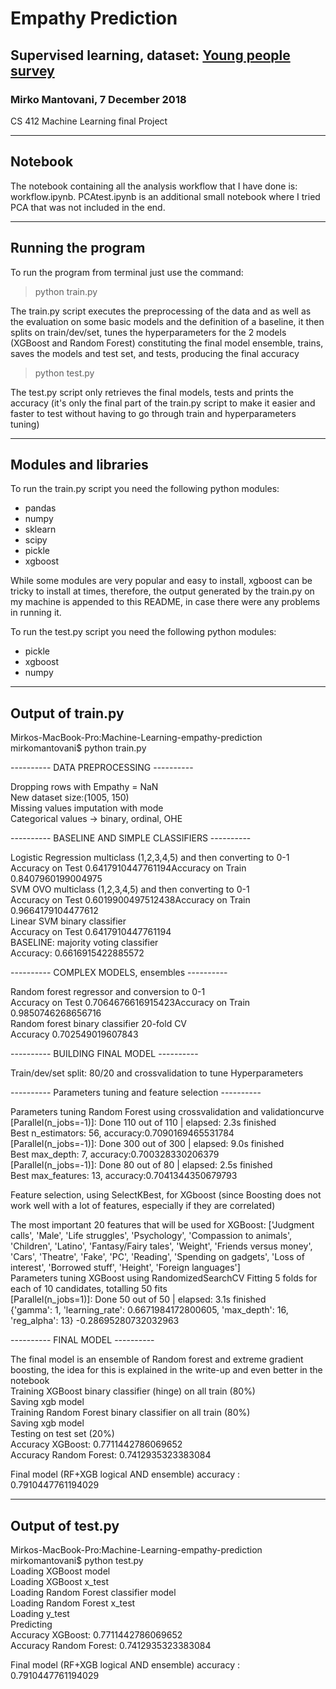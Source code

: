 # Empathy Prediction
## Supervised learning, dataset: [Young people survey](https://www.kaggle.com/miroslavsabo/young-people-survey/)
### Mirko Mantovani, 7 December 2018

CS 412 Machine Learning final Project

---

## Notebook

The notebook containing all the analysis workflow that I have done is: workflow.ipynb. PCAtest.ipynb is an additional small notebook where I tried PCA that was not included in the end.

---

## Running the program

To run the program from terminal just use the command:
> python train.py

The train.py script executes the preprocessing of the data and as well as the evaluation on some basic models and the definition of a baseline,
it then splits on train/dev/set, tunes the hyperparameters for the 2 models (XGBoost and Random Forest) constituting the final model ensemble, trains, saves the models and test set, and tests, producing the final accuracy

> python test.py

The test.py script only retrieves the final models, tests and prints the accuracy (it's only the final part of the train.py script to make it easier and faster to test without having to go through train and hyperparameters tuning)

---
## Modules and libraries
To run the train.py script you need the following python modules:
* pandas
* numpy
* sklearn
* scipy
* pickle
* xgboost

While some modules are very popular and easy to install, xgboost can be tricky to install at times, therefore, the output generated by the train.py on my machine is appended to this README, in case there were any problems in running it.

To run the test.py script you need the following python modules:
* pickle
* xgboost
* numpy
---
## Output of train.py

Mirkos-MacBook-Pro:Machine-Learning-empathy-prediction mirkomantovani$ python train.py

---------- DATA PREPROCESSING ----------

Dropping rows with Empathy = NaN  
New dataset size:(1005, 150)  
Missing values imputation with mode  
Categorical values -> binary, ordinal, OHE  

---------- BASELINE AND SIMPLE CLASSIFIERS ----------

Logistic Regression multiclass (1,2,3,4,5) and then converting to 0-1  
Accuracy on Test 0.6417910447761194Accuracy on Train 0.8407960199004975  
SVM OVO multiclass (1,2,3,4,5) and then converting to 0-1  
Accuracy on Test 0.6019900497512438Accuracy on Train 0.9664179104477612  
Linear SVM binary classifier  
Accuracy on Test 0.6417910447761194  
BASELINE: majority voting classifier  
Accuracy: 0.6616915422885572  

---------- COMPLEX MODELS, ensembles ----------

Random forest regressor and conversion to 0-1  
Accuracy on Test 0.7064676616915423Accuracy on Train 0.9850746268656716  
Random forest binary classifier 20-fold CV  
Accuracy 0.702549019607843  

---------- BUILDING FINAL MODEL ----------

Train/dev/set split: 80/20 and crossvalidation to tune Hyperparameters

---------- Parameters tuning and feature selection ----------

Parameters tuning Random Forest using crossvalidation and validationcurve  
[Parallel(n_jobs=-1)]: Done 110 out of 110 | elapsed:    2.3s finished  
Best n_estimators: 56, accuracy:0.7090169465531784  
[Parallel(n_jobs=-1)]: Done 300 out of 300 | elapsed:    9.0s finished  
Best max_depth: 7, accuracy:0.700328330206379  
[Parallel(n_jobs=-1)]: Done  80 out of  80 | elapsed:    2.5s finished  
Best max_features: 13, accuracy:0.7041344350679793  

Feature selection, using SelectKBest, for XGboost (since Boosting does not work well with a lot of features, especially if they are correlated)

The most important 20 features that will be used for XGBoost:
['Judgment calls', 'Male', 'Life struggles', 'Psychology', 'Compassion to animals', 'Children', 'Latino', 'Fantasy/Fairy tales', 'Weight', 'Friends versus money', 'Cars', 'Theatre', 'Fake', 'PC', 'Reading', 'Spending on gadgets', 'Loss of interest', 'Borrowed stuff', 'Height', 'Foreign languages']  
Parameters tuning XGBoost using RandomizedSearchCV
Fitting 5 folds for each of 10 candidates, totalling 50 fits  
[Parallel(n_jobs=1)]: Done  50 out of  50 | elapsed:    3.1s finished  
{'gamma': 1, 'learning_rate': 0.6671984172800605, 'max_depth': 16, 'reg_alpha': 13}
-0.28695280732032963

---------- FINAL MODEL ----------

The final model is an ensemble of Random forest and extreme gradient boosting, the idea for this is explained in the write-up and even better in the notebook  
Training XGBoost binary classifier (hinge) on all train (80%)  
Saving xgb model  
Training Random Forest binary classifier on all train (80%)  
Saving xgb model  
Testing on test set (20%)  
Accuracy XGBoost: 0.7711442786069652  
Accuracy Random Forest: 0.7412935323383084  

Final model (RF+XGB logical AND ensemble) accuracy : 0.7910447761194029

---
## Output of test.py

Mirkos-MacBook-Pro:Machine-Learning-empathy-prediction mirkomantovani$ python test.py  
Loading XGBoost model  
Loading XGBoost x_test  
Loading Random Forest classifier model  
Loading Random Forest x_test  
Loading y_test  
Predicting  
Accuracy XGBoost: 0.7711442786069652  
Accuracy Random Forest: 0.7412935323383084  

Final model (RF+XGB logical AND ensemble) accuracy : 0.7910447761194029
